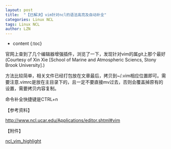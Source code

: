 ```yaml
---
layout: post
title:  "【已解决】vim针对ncl的语法高亮及自动补全" 
categories: Linux NCL
tags: Linux NCL
author: LZN
---
```


* content
{:toc}

官网上查到了几个编辑器增强插件，浏览了一下，发现针对vim的属git上那个最好(Courtesy of Xin Xie [School of Marine and Atmospheric Sciencs, Stony Brook University].)

方法比较简单，相关文件已经打包放在文章最后，拷贝到~/.vim相应位置即可。需要注意.vimrc是放在主目录下的，且一定不要直接mv过去，否则会覆盖掉原有的设置，需要拷贝内容复制。

命令补全快捷键是CTRL+n

【参考资料】

http://www.ncl.ucar.edu/Applications/editor.shtml#vim

【附件】

<a href="../uploads/2014/10/ncl_vim_highlight.zip">ncl_vim_highlight</a>